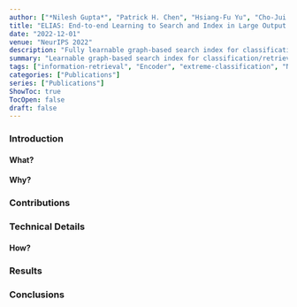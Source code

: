```yaml
---
author: ["*Nilesh Gupta*", "Patrick H. Chen", "Hsiang-Fu Yu", "Cho-Jui Hsieh", "Inderjit S. Dhillon"]
title: "ELIAS: End-to-end Learning to Search and Index in Large Output Spaces"
date: "2022-12-01"
venue: "NeurIPS 2022"
description: "Fully learnable graph-based search index for classification in large output space, scalable to label space on a single A100 GPU, achieves SOTA on multiple large-scale extreme classification benchmarks"
summary: "Learnable graph-based search index for classification/retrieval in large output space, scalable to label space on a single A100 GPU, achieves SOTA on multiple large-scale extreme classification benchmarks"
tags: ["information-retrieval", "Encoder", "extreme-classification", "NeurIPS"]
categories: ["Publications"]
series: ["Publications"]
ShowToc: true
TocOpen: false
draft: false
---
```


### Introduction

#### What?

#### Why?

### Contributions

### Technical Details

#### How?

### Results

### Conclusions
